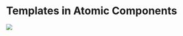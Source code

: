 # Templates in Atomic Components
![](https://cdn-ak.f.st-hatena.com/images/fotolife/h/headless_pasta/20171201/20171201111833.png)
